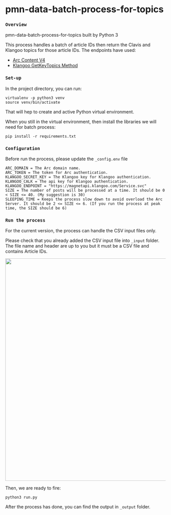 # pmn-data-batch-process-for-topics
### `Overview`

pmn-data-batch-process-for-topics built by Python 3

This process handles a batch of article IDs then return the Clavis and Klangoo topics for those article IDs. The endpoints have used:
+ [Arc Content V4](https://arcpublishing.atlassian.net/wiki/spaces/CA/pages/50928390/Content+API)
+ [Klangoo GetKeyTopics Method](https://klangoosupport.zendesk.com/hc/en-us/articles/360015540371-GetKeyTopics-Method)

### `Set-up`

In the project directory, you can run:
```
virtualenv -p python3 venv
source venv/bin/activate
```
That will hep to create and active Python virtual environment.

When you still in the virtual environment, then install the libraries we will need for batch process:
```
pip install -r requirements.txt 
```
### `Configuration`

Before run the process, please update the `_config.env` file

```
ARC_DOMAIN = The Arc domain name.
ARC_TOKEN = The token for Arc authentication.
KLANGOO_SECRET_KEY = The Klangoo key for Klangoo authentication.
KLANGOO_CALK = The api key for Klangoo authentication.
KLANGOO_ENDPOINT = "https://magnetapi.klangoo.com/Service.svc"
SIZE = The number of posts will be processed at a time. It should be 0 < SIZE <= 40. (My suggestion is 30)
SLEEPING_TIME = Keeps the process slow down to avoid overload the Arc Server. It should be 2 <= SIZE <= 6. (If you run the process at peak time, the SIZE should be 6)
```

### `Run the process`

For the current version, the process can handle the CSV input files only.

Please check that you already added the CSV input file into `_input` folder. The file name and header are up to you but it must be a CSV file and contains Article IDs.

<img src="https://hanson-storage.s3.amazonaws.com/input_batch_process.png" width="700"> 

Then, we are ready to fire:
```
python3 run.py
```
After the process has done, you can find the output in `_output` folder.
